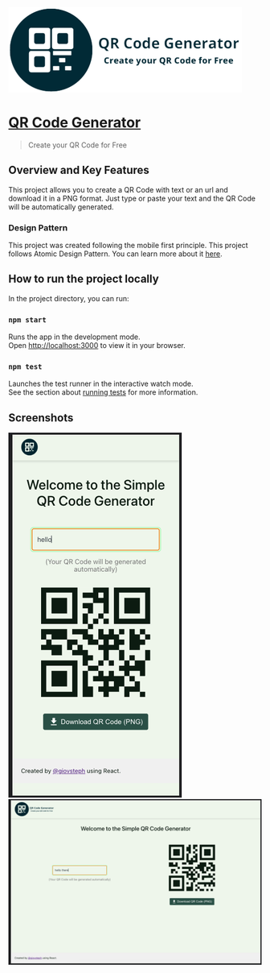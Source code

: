 ![logo](src/assets/logo-with-text.png)

# [QR Code Generator](https://qr-generator-df60a.web.app/)

> Create your QR Code for Free

## Overview and Key Features

This project allows you to create a QR Code with text or an url and download it in a PNG format. Just type or paste your text and the QR Code will be automatically generated.

### Design Pattern

This project was created following the mobile first principle.
This project follows Atomic Design Pattern. You can learn more about it [here](https://bradfrost.com/blog/post/atomic-web-design/).

## How to run the project locally

In the project directory, you can run:

### `npm start`

Runs the app in the development mode.\
Open [http://localhost:3000](http://localhost:3000) to view it in your browser.

### `npm test`

Launches the test runner in the interactive watch mode.\
See the section about [running tests](https://facebook.github.io/create-react-app/docs/running-tests) for more information.

## Screenshots

![mobile](src/assets/mobile-screenshot.png)
![desktop](src/assets/desktop-screenshot.png)
